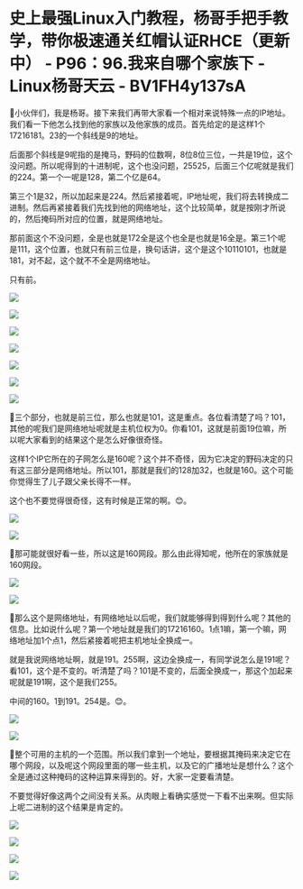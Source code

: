 # 史上最强Linux入门教程，杨哥手把手教学，带你极速通关红帽认证RHCE（更新中） - P96：96.我来自哪个家族下 - Linux杨哥天云 - BV1FH4y137sA

🎼小伙伴们，我是杨哥。接下来我们再带大家看一个相对来说特殊一点的IP地址。我们看一下他怎么找到他的家族以及他家族的成员。首先给定的是这样1个17216181。23的一个斜线是9的地址。

后面那个斜线是9呢指的是掩马，野码的位数啊，8位8位三位，一共是19位，这个没问题。所以呢得到的十进制呢，这个也没问题，25525，后面三个亿呢就是我们的224。第一个一呢是128，第二个亿是64。

第三个1是32，所以加起来是224。然后紧接着呢，IP地址呢，我们将去转换成二进制。然后再紧接着我们先找到他的网络地址，这个比较简单，就是按刚才所说的，然后掩码所对应的位置，就是网络地址。

那前面这个不没问题，全是也就是172全是这个也全是也就是16全是。第三1个呢是111，这个位置，也就只有前三位是，换句话讲，这个是这个10110101，也就是181，对不起，这个就不不全是网络地址。

只有前。

![](img/5ad9080ace533078f0a2fef1731c5be7_1.png)

![](img/5ad9080ace533078f0a2fef1731c5be7_2.png)

![](img/5ad9080ace533078f0a2fef1731c5be7_3.png)

![](img/5ad9080ace533078f0a2fef1731c5be7_4.png)

![](img/5ad9080ace533078f0a2fef1731c5be7_5.png)

![](img/5ad9080ace533078f0a2fef1731c5be7_6.png)

![](img/5ad9080ace533078f0a2fef1731c5be7_7.png)

🎼三个部分，也就是前三位，那么也就是101，这是重点。各位看清楚了吗？101，其他的呢我们是网络地址呢就是主机位权为0。你看101，这就是前面19位嘛，所以呢大家看到的结果这个是怎么好像很奇怪。

这样1个IP它所在的子网怎么是160呢？这个并不奇怪，因为它决定的野码决定的只有这三部分是网络地址。所以101，那就是我们的128加32，也就是160。这个可能你觉得生了儿子跟父亲长得不一样。

这个也不要觉得很奇怪，这有时候是正常的啊。😊。

![](img/5ad9080ace533078f0a2fef1731c5be7_9.png)

![](img/5ad9080ace533078f0a2fef1731c5be7_10.png)

🎼那可能就很好看一些，所以这是160网段。那么由此得知呢，他所在的家族就是160网段。

![](img/5ad9080ace533078f0a2fef1731c5be7_12.png)

![](img/5ad9080ace533078f0a2fef1731c5be7_13.png)

🎼那么这个是网络地址，有网络地址以后呢，我们就能够得到得到什么呢？其他的信息。比如说什么呢？第一个地址就是我们的17216160。1点1嘛，第一个嘛，网络地址加1个点1，然后紧接着呢把主机地址全换成一。

就是我说网络地址啊，就是191。255啊，这边全换成一，有同学说怎么是191呢？看101，这个是不变的。听清楚了吗？101是不变的，后面全换成一，那这个加起来呢就是191啊，这个是我们255。

中间的160。1到191。254是。😊。

![](img/5ad9080ace533078f0a2fef1731c5be7_15.png)

![](img/5ad9080ace533078f0a2fef1731c5be7_16.png)

🎼整个可用的主机的一个范围。所以我们拿到一个地址，要根据其掩码来决定它在哪个网段，以及呢这个网段里面的哪一些主机，以及它的广播地址是想什么？这个全是通过这种掩码的这种运算来得到的。好，大家一定要看清楚。

不要觉得好像这两个之间没有关系。从肉眼上看确实感觉一下看不出来啊。但实际上呢二进制的这个结果是肯定的。



![](img/5ad9080ace533078f0a2fef1731c5be7_18.png)

![](img/5ad9080ace533078f0a2fef1731c5be7_19.png)

![](img/5ad9080ace533078f0a2fef1731c5be7_20.png)

![](img/5ad9080ace533078f0a2fef1731c5be7_21.png)